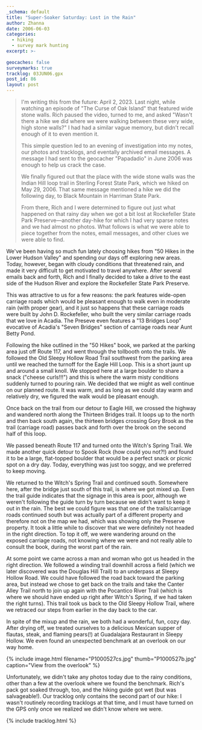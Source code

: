 ```yaml
---
_schema: default
title: "Super-Soaker Saturday: Lost in the Rain"
author: Zhanna
date: 2006-06-03
categories:
  - hiking
  - survey mark hunting
excerpt: >- 
   
geocaches: false
surveymarks: true
tracklog: 03JUN06.gpx
post_id: 86
layout: post                                                              
---      
```


> I'm writing this from the future: April 2, 2023. Last night, while watching an episode of "The Curse of Oak Island" that featured wide stone walls. Rich paused the video, turned to me, and asked "Wasn't there a hike we did where we were walking between these very wide, high stone walls?" I had had a similar vague memory, but didn't recall enough of it to even mention it. 
> 
> This simple question led to an evening of investigation into my notes, our photos and tracklogs, and eventally archived email messages. A message I had sent to the geocacher "Papadadio" in June 2006 was enough to help us crack the case. 
> 
> We finally figured out that the place with the wide stone walls was the Indian Hill loop trail in Sterling Forest State Park, which we hiked on May 29, 2006. That same message mentioned a hike we did the following day, to Black Mountain in Harriman State Park. 
> 
> From there, Rich and I were determined to figure out just what happened on that rainy day when we got a bit lost at Rockefeller State Park Preserve—another day-hike for which I had very sparse notes and we had almost no photos. What follows is what we were able to piece together from the notes, email messages, and other clues we were able to find. 

We've been having so much fun lately choosing hikes from "50 Hikes in the Lower Hudson Valley" and spending our days off exploring new areas. Today, however, began with cloudy conditions that threatened rain, and made it very difficult to get motivated to travel anywhere. After several emails back and forth, Rich and I finally decided to take a drive to the east side of the Hudson River and explore the Rockefeller State Park Preserve.

This was attractive to us for a few reasons: the park features wide-open carriage roads which would be pleasant enough to walk even in moderate rain (with proper gear), and it just so happens that these carriage roads were built by John D. Rockefeller, who built the very similar carriage roads that we love in Acadia. The Preseve even features a "13 Bridges Loop" evocative of Acadia's "Seven Bridges" section of carriage roads near Aunt Betty Pond.

Following the hike outlined in the "50 Hikes" book, we parked at the parking area just off Route 117, and went through the tollbooth onto the trails.  We followed the Old Sleepy Hollow Road Trail southwest from the parking area until we reached the turnoff for the Eagle Hill Loop. This is a short jaunt up and around a small knoll. We stopped here at a large boulder to share a snack ("cheese curls!!!") and this is where the warm misty conditions suddenly turned to pouring rain. We decided that we might as well continue on our planned route. It was warm, and as long as we could stay warm and relatively dry, we figured the walk would be pleasant enough.

Once back on the trail from our detour to Eagle Hill, we crossed the highway and wandered north along the Thirteen Bridges trail. It loops up to the north and then back south again, the thirteen bridges crossing Gory Brook as the trail (carriage road) passes back and forth over the brook on the second half of this loop.

We passed beneath Route 117 and turned onto the Witch's Spring Trail. We made another quick detour to Spook Rock (how could you not?!) and found it to be a large, flat-topped boulder that would be a perfect snack or picnic spot on a dry day. Today, everything was just too soggy, and we preferred to keep moving.

We returned to the Witch's Spring Trail and continued south. Somewhere here, after the bridge just south of this trail, is where we got mixed up. Even the trail guide indicates that the signage in this area is poor, although we weren't following the guide turn by turn because we didn't want to keep it out in the rain. The best we could figure was that one of the trails/carriage roads continued south but was actually part of a different property and therefore not on the map we had, which was showing only the Preserve property. It took a little while to discover that we were definitely not headed in the right direction. To top it off, we were wandering around on the exposed carriage roads, not knowing where we were and not really able to consult the book, during the worst part of the rain.

At some point we came across a man and woman who got us headed in the right direction. We followed a winding trail downhill across a field (which we later discovered was the Douglas Hill Trail) to an underpass at Sleepy Hollow Road. We could have followed the road back toward the parking area, but instead we chose to get back on the trails and take the Canter Alley Trail north to join up again with the Pocantico River Trail (which is where we should have ended up right after Witch's Spring, if we had taken the right turns). This trail took us back to the Old Sleepy Hollow Trail, where we retraced our steps from earlier in the day back to the car. 

In spite of the mixup and the rain, we both had a wonderful, fun, cozy day. After drying off, we treated ourselves to a delicious Mexican supper of flautas, steak, and flaming pears(!) at Guadalajara Restaurant in Sleepy Hollow. We even found an unexpected benchmark at an overlook on our way home.

{% include image.html filename="P1000527cs.jpg" thumb="P1000527b.jpg" caption="View from the overlook" %}

Unfortunately, we didn't take any photos today due to the rainy conditions, other than a few at the overlook where we found the benchmark. Rich's pack got soaked through, too, and the hiking guide got wet (but was salvageable!). Our tracklog only contains the second part of our hike: I wasn't routinely recording tracklogs at that time, and I must have turned on the GPS only once we realized we didn't know where we were.

<!-- Rockefeller State Park Preserve.  Warm, lovely walk in misty conditions, then pouring rain.  Shared a snack ("cheese curls!!!") and then the rain began.  Stopping and starting all day long.  Got lost on the carriage roads during the worst part of the rain.  (Give directions from woman and man and show which way we went.)  Still very cozy and fun day.   Excellent dinner at the Mexican restaurant - flautas and steak and flaming pears!!! (Guadalajara?) -->

{% include tracklog.html %}

<!-- Rockefeller State Park Preserve:

6/4/06: I didn't have a chance to try to figure anything out yet.  I'm certainly still curious.  Where do you think we went wrong?  Did we make a wrong turn?  

Well, it’s hard to tell exactly.  The very point where we went wrong is the only part I’m not absolutely sure of (and would like to discuss with you, because maybe together we’ll be able to work it out for certain).  I have a guess that we made a wrong turn after the bridge just south of the Witch’s Spring Trail, and I can see exactly where we ended up after we made the mistake, but I don’t see or recall just what we did at the screw-up point.


6/4/06: You're probably right.  Just wondering if you found that hill/field with the winding trail down it to the underpass at Sleepy Hollow Road.

Yep!  Actually, that was the first thing I found, and then I traced our route back from there.  Everything kinda makes sense now—except why there were no trail or boundary markers, and why the map excluded so much!

I can't think of any places where we were off the trail, other that at Eagle Hill Loop when we sat at the rocks and had a snack.   -->